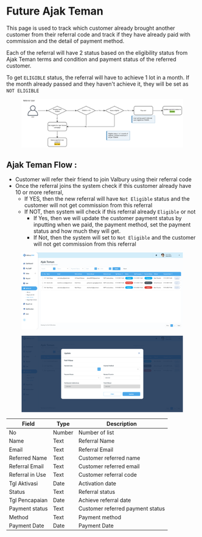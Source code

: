 # Future Ajak Teman

This page is used to track which customer already brought another customer from their referral code and track if they have already paid with commission and the detail of payment method.

Each of the referral will have 2 status based on the eligibility status from Ajak Teman terms and condition and payment status of the referred customer.

To get `ELIGIBLE` status, the referral will have to achieve 1 lot in a month. If the month already passed and they haven't achieve it, they will be set as `NOT ELIGIBLE`

<figure><img src="../../../.gitbook/assets/App &#x26; CRM (20).jpg" alt=""><figcaption></figcaption></figure>

## Ajak Teman Flow :&#x20;

* Customer will refer their friend to join Valbury using their referral code
* Once the referral joins the system check if this customer already have 10 or more referral,
  * If YES, then the new referral will have `Not Eligible` status and the customer will not get commission from this referral
  * If NOT, then system will check if this referral already `Eligible` or not
    * If Yes, then we will update the customer payment status by inputting when we paid, the payment method, set the payment status and how much they will get.
    * If Not, then the system will set to `Not Eligible` and the customer will not get commission from this referral

<figure><img src="../../../.gitbook/assets/CRM (Referral) Ajak Teman (1).png" alt=""><figcaption></figcaption></figure>

<figure><img src="../../../.gitbook/assets/CRM (Referral) Ajak Teman_update (1).png" alt=""><figcaption></figcaption></figure>

| Field           | Type   | Description                      |
| --------------- | ------ | -------------------------------- |
| No              | Number | Number of list                   |
| Name            | Text   | Referral Name                    |
| Email           | Text   | Referral Email                   |
| Referred Name   | Text   | Customer referred name           |
| Referral Email  | Text   | Customer referred email          |
| Referral in Use | Text   | Customer referral code           |
| Tgl Aktivasi    | Date   | Activation date                  |
| Status          | Text   | Referral status                  |
| Tgl Pencapaian  | Date   | Achieve referral date            |
| Payment status  | Text   | Customer referred payment status |
| Method          | Text   | Payment method                   |
| Payment Date    | Date   | Payment Date                     |
